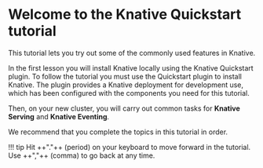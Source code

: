# Welcome to the Knative Quickstart tutorial

This tutorial lets you try out some of the commonly used features in Knative.

In the first lesson you will install Knative locally using the Knative Quickstart plugin.
To follow the tutorial you must use the Quickstart plugin to install Knative.
The plugin provides a Knative deployment for development use, which has
been configured with the components you need for this tutorial.

Then, on your new cluster, you will carry out common tasks for **Knative Serving** and **Knative Eventing**.

We recommend that you complete the topics in this tutorial in order.

!!! tip
    Hit ++"."++ (period) on your keyboard to move forward in the tutorial. Use ++","++ (comma) to go back at any time.
